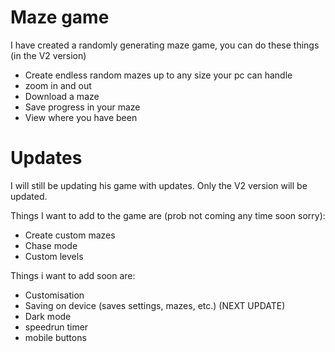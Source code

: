 # Maze game

I have created a randomly generating maze game, you can do these things (in the V2 version)

- Create endless random mazes up to any size your pc can handle
- zoom in and out
- Download a maze
- Save progress in your maze
- View where you have been

# Updates

I will still be updating his game with updates. Only the V2 version will be updated.

Things I want to add to the game are (prob not coming any time soon sorry):

- Create custom mazes
- Chase mode
- Custom levels

Things i want to add soon are:

- Customisation
- Saving on device (saves settings, mazes, etc.) (NEXT UPDATE)
- Dark mode
- speedrun timer
- mobile buttons
